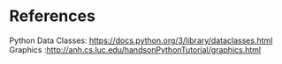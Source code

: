 

# References
Python Data Classes: https://docs.python.org/3/library/dataclasses.html
Graphics :http://anh.cs.luc.edu/handsonPythonTutorial/graphics.html
